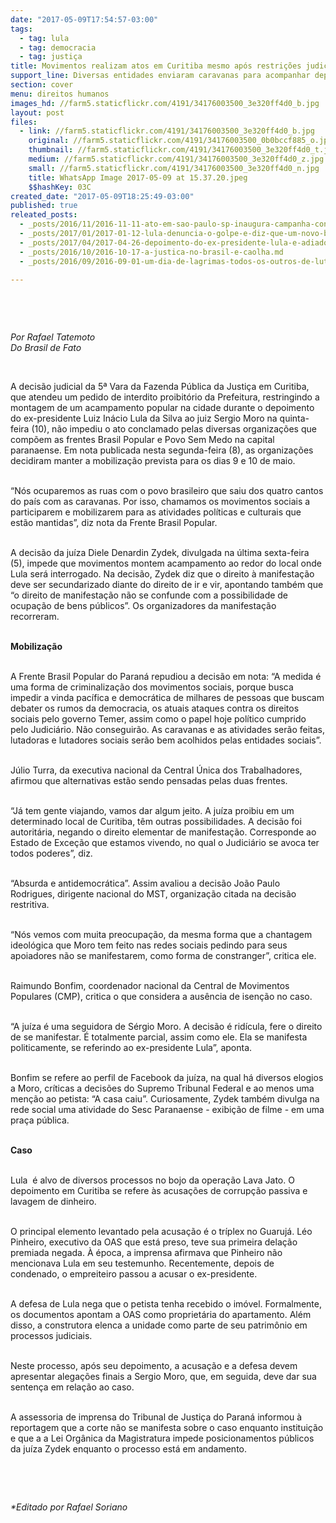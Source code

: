 ```yaml
---
date: "2017-05-09T17:54:57-03:00"
tags:
  - tag: lula
  - tag: democracia
  - tag: justiça
title: Movimentos realizam atos em Curitiba mesmo após restrições judiciais
support_line: Diversas entidades enviaram caravanas para acompanhar depoimento de Lula.
section: cover
menu: direitos humanos
images_hd: //farm5.staticflickr.com/4191/34176003500_3e320ff4d0_b.jpg
layout: post
files:
  - link: //farm5.staticflickr.com/4191/34176003500_3e320ff4d0_b.jpg
    original: //farm5.staticflickr.com/4191/34176003500_0b0bccf885_o.jpg
    thumbnail: //farm5.staticflickr.com/4191/34176003500_3e320ff4d0_t.jpg
    medium: //farm5.staticflickr.com/4191/34176003500_3e320ff4d0_z.jpg
    small: //farm5.staticflickr.com/4191/34176003500_3e320ff4d0_n.jpg
    title: WhatsApp Image 2017-05-09 at 15.37.20.jpeg
    $$hashKey: 03C
created_date: "2017-05-09T18:25:49-03:00"
published: true
releated_posts:
  - _posts/2016/11/2016-11-11-ato-em-sao-paulo-sp-inaugura-campanha-contra-perseguicoes-ao-ex-presidente-lula.md
  - _posts/2017/01/2017-01-12-lula-denuncia-o-golpe-e-diz-que-um-novo-brasil-e-possivel.md
  - _posts/2017/04/2017-04-26-depoimento-do-ex-presidente-lula-e-adiado.md
  - _posts/2016/10/2016-10-17-a-justica-no-brasil-e-caolha.md
  - _posts/2016/09/2016-09-01-um-dia-de-lagrimas-todos-os-outros-de-luta.md

---
```

<p>&nbsp;</p>

<p>&nbsp;</p>

<p><em>Por Rafael Tatemoto<br />
Do Brasil de Fato</em></p>

<p>&nbsp;</p>

<p>A decis&atilde;o judicial da 5&ordf; Vara da Fazenda P&uacute;blica da Justi&ccedil;a em Curitiba, que atendeu um pedido de interdito proibit&oacute;rio da Prefeitura, restringindo a montagem de um acampamento popular na cidade durante o depoimento do ex-presidente Luiz In&aacute;cio Lula da Silva ao juiz Sergio Moro na quinta-feira (10), n&atilde;o impediu o ato conclamado pelas diversas organiza&ccedil;&otilde;es que comp&otilde;em as frentes Brasil Popular e Povo Sem Medo na capital paranaense. Em nota publicada nesta segunda-feira (8), as organiza&ccedil;&otilde;es decidiram manter a mobiliza&ccedil;&atilde;o prevista para os dias 9 e 10 de maio.</p>

<p><br />
&ldquo;N&oacute;s ocuparemos as ruas com o povo brasileiro que saiu dos quatro cantos do pa&iacute;s com as caravanas. Por isso, chamamos os movimentos sociais a participarem e mobilizarem para as atividades pol&iacute;ticas e culturais que est&atilde;o mantidas&rdquo;, diz nota da Frente Brasil Popular.</p>

<p><br />
A decis&atilde;o da ju&iacute;za Diele Denardin Zydek, divulgada na &uacute;ltima sexta-feira (5), impede que movimentos montem acampamento ao redor do local onde Lula ser&aacute; interrogado. Na decis&atilde;o, Zydek diz que o direito &agrave; manifesta&ccedil;&atilde;o deve ser secundarizado diante do direito de ir e vir, apontando tamb&eacute;m que &ldquo;o direito de manifesta&ccedil;&atilde;o n&atilde;o se confunde com a possibilidade de ocupa&ccedil;&atilde;o de bens p&uacute;blicos&rdquo;. Os organizadores da manifesta&ccedil;&atilde;o recorreram.</p>

<p><br />
<strong>Mobiliza&ccedil;&atilde;o</strong></p>

<p><br />
A Frente Brasil Popular do Paran&aacute; repudiou a decis&atilde;o em nota: &ldquo;A medida &eacute; uma forma de criminaliza&ccedil;&atilde;o dos movimentos sociais, porque busca impedir a vinda pac&iacute;fica e democr&aacute;tica de milhares de pessoas que buscam debater os rumos da democracia, os atuais ataques contra os direitos sociais pelo governo Temer, assim como o papel hoje pol&iacute;tico cumprido pelo Judici&aacute;rio. N&atilde;o conseguir&atilde;o. As caravanas e as atividades ser&atilde;o feitas, lutadoras e lutadores sociais ser&atilde;o bem acolhidos pelas entidades sociais&rdquo;.</p>

<p><br />
J&uacute;lio Turra, da executiva nacional da Central &Uacute;nica dos Trabalhadores, afirmou que alternativas est&atilde;o sendo pensadas pelas duas frentes.</p>

<p><br />
&ldquo;J&aacute; tem gente viajando, vamos dar algum jeito. A ju&iacute;za proibiu em um determinado local de Curitiba, t&ecirc;m outras possibilidades. A decis&atilde;o foi autorit&aacute;ria, negando o direito elementar de manifesta&ccedil;&atilde;o. Corresponde ao Estado de Exce&ccedil;&atilde;o que estamos vivendo, no qual o Judici&aacute;rio se avoca ter todos poderes&rdquo;, diz.</p>

<p><br />
&ldquo;Absurda e antidemocr&aacute;tica&rdquo;. Assim avaliou a decis&atilde;o Jo&atilde;o Paulo Rodrigues, dirigente nacional do MST, organiza&ccedil;&atilde;o citada na decis&atilde;o restritiva.</p>

<p><br />
&ldquo;N&oacute;s vemos com muita preocupa&ccedil;&atilde;o, da mesma forma que a chantagem ideol&oacute;gica que Moro tem feito nas redes sociais pedindo para seus apoiadores n&atilde;o se manifestarem, como forma de constranger&rdquo;, critica ele.</p>

<p><br />
Raimundo Bonfim, coordenador nacional da Central de Movimentos Populares (CMP), critica o que considera a aus&ecirc;ncia de isen&ccedil;&atilde;o no caso.</p>

<p><br />
&ldquo;A ju&iacute;za &eacute; uma seguidora de S&eacute;rgio Moro. A decis&atilde;o &eacute; rid&iacute;cula, fere o direito de se manifestar. &Eacute; totalmente parcial, assim como ele. Ela se manifesta politicamente, se referindo ao ex-presidente Lula&rdquo;, aponta.</p>

<p><br />
Bonfim se refere ao perfil de Facebook da ju&iacute;za, na qual h&aacute; diversos elogios a Moro, cr&iacute;ticas a decis&otilde;es do Supremo Tribunal Federal e ao menos uma men&ccedil;&atilde;o ao petista: &ldquo;A casa caiu&rdquo;. Curiosamente, Zydek tamb&eacute;m divulga na rede social uma atividade do Sesc Paranaense - exibi&ccedil;&atilde;o de filme - em uma pra&ccedil;a p&uacute;blica.</p>

<p><br />
<strong>Caso</strong></p>

<p><br />
Lula&nbsp; &eacute; alvo de diversos processos no bojo da opera&ccedil;&atilde;o Lava Jato. O depoimento em Curitiba se refere &agrave;s acusa&ccedil;&otilde;es de corrup&ccedil;&atilde;o passiva e lavagem de dinheiro.</p>

<p><br />
O principal elemento levantado pela acusa&ccedil;&atilde;o &eacute; o tr&iacute;plex no Guaruj&aacute;. L&eacute;o Pinheiro, executivo da OAS que est&aacute; preso, teve sua primeira dela&ccedil;&atilde;o premiada negada. &Agrave; &eacute;poca, a imprensa afirmava que Pinheiro n&atilde;o mencionava Lula em seu testemunho. Recentemente, depois de condenado, o empreiteiro passou a acusar o ex-presidente.</p>

<p><br />
A defesa de Lula nega que o petista tenha recebido o im&oacute;vel. Formalmente, os documentos apontam a OAS como propriet&aacute;ria do apartamento. Al&eacute;m disso, a construtora elenca a unidade como parte de seu patrim&ocirc;nio em processos judiciais.</p>

<p><br />
Neste processo, ap&oacute;s seu depoimento, a acusa&ccedil;&atilde;o e a defesa devem apresentar alega&ccedil;&otilde;es finais a Sergio Moro, que, em seguida, deve dar sua senten&ccedil;a em rela&ccedil;&atilde;o ao caso.</p>

<p><br />
A assessoria de imprensa do Tribunal de Justi&ccedil;a do Paran&aacute; informou &agrave; reportagem que a corte n&atilde;o se manifesta sobre o caso enquanto institui&ccedil;&atilde;o e que a a Lei Org&acirc;nica da Magistratura impede posicionamentos p&uacute;blicos da ju&iacute;za Zydek enquanto o processo est&aacute; em andamento.</p>

<p>&nbsp;</p>

<p>&nbsp;</p>

<p><em>*Editado por Rafael Soriano</em></p>
